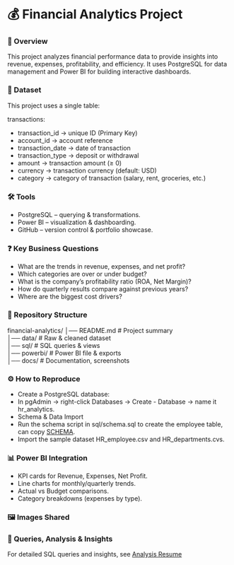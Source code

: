 # 💰 Financial Analytics Project
### 📌 Overview
This project analyzes financial performance data to provide insights into revenue, expenses, profitability, and efficiency.
It uses PostgreSQL for data management and Power BI for building interactive dashboards.

###  📂 Dataset
This project uses a single table:

transactions:
- transaction_id → unique ID (Primary Key)
- account_id → account reference
- transaction_date → date of transaction
- transaction_type → deposit or withdrawal
- amount → transaction amount (≥ 0)
- currency → transaction currency (default: USD)
- category → category of transaction (salary, rent, groceries, etc.)

### 🛠 Tools
- PostgreSQL – querying & transformations.
- Power BI – visualization & dashboarding.
- GitHub – version control & portfolio showcase.

### ❓ Key Business Questions
- What are the trends in revenue, expenses, and net profit?
- Which categories are over or under budget?
- What is the company’s profitability ratio (ROA, Net Margin)?
- How do quarterly results compare against previous years?
- Where are the biggest cost drivers?

### 📁 Repository Structure
financial-analytics/
│── README.md                # Project summary  
│── data/                    # Raw & cleaned dataset  
│── sql/                     # SQL queries & views  
│── powerbi/                  # Power BI file & exports  
│── docs/                    # Documentation, screenshots  

### ⚙️ How to Reproduce
- Create a PostgreSQL database:
- In pgAdmin → right-click Databases → Create - Database → name it hr_analytics.
- Schema & Data Import
- Run the schema script in sql/schema.sql to create the employee table, can copy [SCHEMA](sql/SCHEMA.sql).
- Import the sample dataset HR_employee.csv and HR_departments.cvs.

### 📊 Power BI Integration
- KPI cards for Revenue, Expenses, Net Profit.
- Line charts for monthly/quarterly trends.
- Actual vs Budget comparisons.
- Category breakdowns (expenses by type).

### 🖼 Images Shared



### 📑 Queries, Analysis & Insights
For detailed SQL queries and insights, see [Analysis Resume](Analysis_resume.md)
